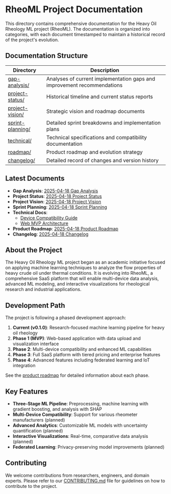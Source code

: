 # RheoML Project Documentation

This directory contains comprehensive documentation for the Heavy Oil Rheology ML project (RheoML). The documentation is organized into categories, with each document timestamped to maintain a historical record of the project's evolution.

## Documentation Structure

| Directory | Description |
|-----------|-------------|
| [gap-analysis/](./gap-analysis/) | Analyses of current implementation gaps and improvement recommendations |
| [project-status/](./project-status/) | Historical timeline and current status reports |
| [project-vision/](./project-vision/) | Strategic vision and roadmap documents |
| [sprint-planning/](./sprint-planning/) | Detailed sprint breakdowns and implementation plans |
| [technical/](./technical/) | Technical specifications and compatibility documentation |
| [roadmap/](./roadmap/) | Product roadmap and evolution strategy |
| [changelog/](./changelog/) | Detailed record of changes and version history |

## Latest Documents

- **Gap Analysis**: [2025-04-18 Gap Analysis](./gap-analysis/2025-04-18-gap-analysis.md)
- **Project Status**: [2025-04-18 Project Status](./project-status/2025-04-18-project-status.md)
- **Project Vision**: [2025-04-18 Project Vision](./project-vision/2025-04-18-project-vision.md)
- **Sprint Planning**: [2025-04-18 Sprint Planning](./sprint-planning/2025-04-18-sprint-planning.md)
- **Technical Docs**: 
  - [Device Compatibility Guide](./technical/device-compatibility-guide.md)
  - [Web MVP Architecture](./technical/2025-04-20-web-mvp-architecture.md)
- **Product Roadmap**: [2025-04-18 Product Roadmap](./roadmap/2025-04-18-product-roadmap.md)
- **Changelog**: [2025-04-18 Changelog](./changelog/2025-04-18-changelog.md)

## About the Project

The Heavy Oil Rheology ML project began as an academic initiative focused on applying machine learning techniques to analyze the flow properties of heavy crude oil under thermal conditions. It is evolving into RheoML, a comprehensive SaaS platform that will enable multi-device data analysis, advanced ML modeling, and interactive visualizations for rheological research and industrial applications.

## Development Path

The project is following a phased development approach:

1. **Current (v0.1.0)**: Research-focused machine learning pipeline for heavy oil rheology
2. **Phase 1 (MVP)**: Web-based application with data upload and visualization interface
3. **Phase 2**: Multi-device compatibility and enhanced ML capabilities
4. **Phase 3**: Full SaaS platform with tiered pricing and enterprise features
5. **Phase 4**: Advanced features including federated learning and IoT integration

See the [product roadmap](./roadmap/2025-04-18-product-roadmap.md) for detailed information about each phase.

## Key Features

- **Three-Stage ML Pipeline**: Preprocessing, machine learning with gradient boosting, and analysis with SHAP
- **Multi-Device Compatibility**: Support for various rheometer manufacturers (planned)
- **Advanced Analytics**: Customizable ML models with uncertainty quantification (planned)
- **Interactive Visualizations**: Real-time, comparative data analysis (planned)
- **Federated Learning**: Privacy-preserving model improvements (planned)

## Contributing

We welcome contributions from researchers, engineers, and domain experts. Please refer to our [CONTRIBUTING.md](../CONTRIBUTING.md) file for guidelines on how to contribute to the project.